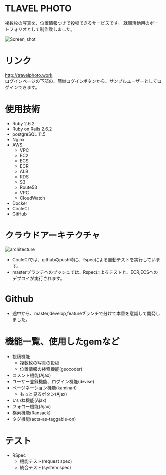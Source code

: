 # TLAVEL PHOTO
複数枚の写真を、位置情報つきで投稿できるサービスです。
就職活動用のポートフォリオとして制作致しました。

![Screen_shot](https://user-images.githubusercontent.com/44374005/71571357-2f8c6f00-2b1d-11ea-97ec-d0a6938dc2b9.png)

# リンク
http://travelphoto.work <br>
ログインページの下部の、簡単ログインボタンから、サンプルユーザーとしてログインできます。


# 使用技術
- Ruby 2.6.2
- Ruby on Rails 2.6.2
- postgreSQL 11.5
- Nginx
- AWS
  - VPC
  - EC2
  - ECS
  - ECR
  - ALB
  - RDS
  - S3
  - Route53
  - VPC
  - CloudWatch
- Docker
- CircleCI
- GitHub

# クラウドアーキテクチャ
![architecture](https://user-images.githubusercontent.com/44374005/71571222-93fafe80-2b1c-11ea-9f27-3428010a3da3.png)

- CircleCIでは、githubのpush時に、Rspecによる自動テストを実行しています。
- masterブランチへのプッシュでは、Rspecによるテストと、ECR,ECSへのデプロイが実行されます。

# Github
- 途中から、master,develop,featureブランチで分けて本番を意識して開発しました。

# 機能一覧、使用したgemなど
- 投稿機能
  - 複数枚の写真の投稿
  - 位置情報の検索機能(geocoder)
- コメント機能(Ajax)
- ユーザー登録機能、ログイン機能(devise)
- ページネーション機能(kaminari)
  - もっと見るボタン(Ajax)
- いいね機能(Ajax)
- フォロー機能(Ajax)
- 検索機能(Ransack)
- タグ機能(acts-as-taggable-on)

# テスト
- RSpec
  - 機能テスト(request spec)
  - 統合テスト(system spec)

